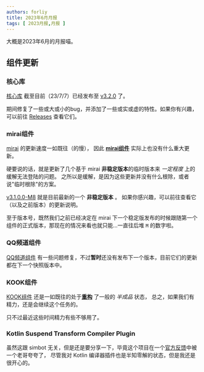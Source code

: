 ```yaml
---
authors: forliy
title: 2023年6月月报
tags: [ 2023月报,月报 ]
---
```


大概是2023年6月的月报喵。

<!--truncate-->

## 组件更新

### 核心库

[核心库](https://github.com/simple-robot/simpler-robot) 截至目前（23/7/7）已经发布至
[v3.2.0](https://github.com/simple-robot/simpler-robot/releases/v3.2.0) 了。

期间修复了一些或大或小的bug，并添加了一些或实或虚的特性。如果你有兴趣，可以前往 [Releases](https://github.com/simple-robot/simpler-robot/releases)
查看它们。

### mirai组件

[mirai](https://github.com/mamoe/mirai) 的更新速度一如既往（的慢），
因此 [**mirai组件**](https://github.com/simple-robot/simbot-component-mirai) 实际上也没有什么重大更新。

硬要说的话，就是更新了几个基于 mirai **非稳定版本**的临时版本来 *一定程度* 上的缓解无法登陆的问题。
之所以是缓解，是因为这些更新并没有什么根除，或者说"临时根除"的方案。

[v3.1.0.0-M8](https://github.com/simple-robot/simbot-component-mirai/releases/tag/v3.1.0.0-M8) 就是目前最新的一个 **非稳定版本** 。
如果你感兴趣，可以前往查看它（以及之前版本）的更新说明。

至于版本号，既然我们之前已经决定在 mirai 下一个稳定版发布的时候跟随第一个组件的正式版本，那现在的情况来看也就只能...一直往后堆 `M` 的数字啦。

### QQ频道组件

[QQ频道组件][QG-C]
有一些问题修复，不过**暂时**还没有发布下一个版本，目前它们的更新都在下一个快照版本中。


### KOOK组件

[KOOK组件][KK-C] 还是一如既往的处于[**重构**](https://github.com/simple-robot/simbot-component-kook/issues/82) 了一般的 *半成品* 状态，
总之，如果我们有精力，还是会继续这个任务的。

只不过最近这些时间精力有些不够用了。

[QG-C]: https://github.com/simple-robot/simbot-component-qq-guild

[KK-C]: https://github.com/simple-robot/simbot-component-kook


### Kotlin Suspend Transform Compiler Plugin

虽然这跟 simbot 无关，但是还是要分享一下，毕竟这个项目在一个[官方反馈](https://youtrack.jetbrains.com/issue/KT-53993)中被一个老哥夸夸了，
尽管我对 Kotlin 编译器插件也是半知零解的状态，但是我还是很开心的。

